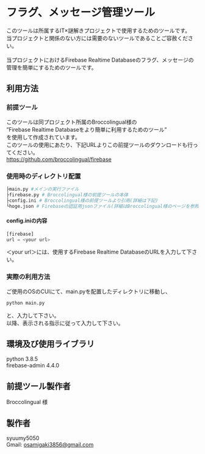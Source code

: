 # フラグ、メッセージ管理ツール

このツールは所属するIT×謎解きプロジェクトで使用するためのツールです。<br>
当プロジェクトと関係のない方には需要のないツールであることご容赦ください。<br>
<br>
当プロジェクトにおけるFirebase Realtime Databaseのフラグ、メッセージの管理を簡単にするためのツールです。

## 利用方法

### 前提ツール

このツールは同プロジェクト所属のBroccolingual様の<br>
”Firebase Realtime Databaseをより簡単に利用するためのツール”<br>
を使用して作成されています。<br>
このツールの使用にあたり、下記URLよりこの前提ツールのダウンロードも行ってください。<br>
https://github.com/broccolingual/firebase

### 使用時のディレクトリ配置
```python
├main.py #メインの実行ファイル
├firebase.py # Broccolingual様の前提ツールの本体
├config.ini # Broccolingual様の前提ツールより引用(詳細は下記)
└hoge.json # Firebaseの認証用jsonファイル(詳細はBroccolingual様のページを参照してください)
```
#### config.iniの内容
```python
[firebase]
url = <your url>
```
＜your url＞には、使用するFirebase Realtime DatabaseのURLを入力して下さい。

### 実際の利用方法

ご使用のOSのCUIにて、main.pyを配置したディレクトリに移動し、
```python
python main.py
```
と、入力して下さい。<br>
以降、表示される指示に従って入力して下さい。

## 環境及び使用ライブラリ
python 3.8.5
<br>firebase-admin 4.4.0

## 前提ツール製作者
Broccolingual 様

## 製作者
syuumy5050
<br>Gmail: osamigaki3856@gmail.com